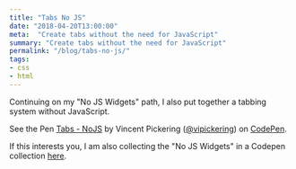 ```yaml
---
title: "Tabs No JS"
date: "2018-04-20T13:00:00"
meta:  "Create tabs without the need for JavaScript"
summary: "Create tabs without the need for JavaScript"
permalink: "/blog/tabs-no-js/"
tags:
- css
- html
---
```


Continuing on my "No JS Widgets" path, I also put together a tabbing system without JavaScript.

<p data-height="300" data-theme-id="19182" data-slug-hash="PeozMQ" data-default-tab="html,result" data-user="vipickering" data-embed-version="2" data-pen-title="Tabs - NoJS" class="codepen">See the Pen <a href="https://codepen.io/vipickering/pen/PeozMQ/">Tabs - NoJS</a> by Vincent Pickering (<a href="https://codepen.io/vipickering">@vipickering</a>) on <a href="https://codepen.io">CodePen</a>.</p>
<script async src="https://static.codepen.io/assets/embed/ei.js"></script>

If this interests you, I am also collecting the "No JS  Widgets" in a Codepen collection [here](https://codepen.io/collection/XqzmMm/).
